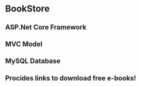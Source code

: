 # BookStore

## ASP.Net Core Framework
## MVC Model
## MySQL Database 
## Procides links to download free e-books!
